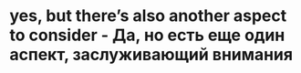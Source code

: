# yes, but there’s also another aspect to consider - Да, но есть еще один аспект, заслуживающий внимания
